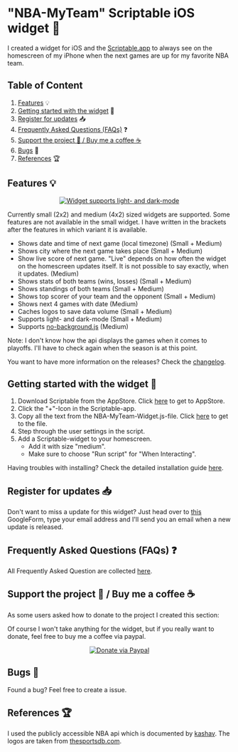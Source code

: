 
# "NBA-MyTeam" Scriptable iOS widget  🏀
I created a widget for iOS and the [Scriptable.app](https://scriptable.app/) to always see on the homescreen of my iPhone when the next games are up for my favorite NBA team.

## Table of Content

1.  [Features](https://github.com/thisisevanfox/nba-my-team-ios-widget#features-) 💡
2.  [Getting started with the widget](https://github.com/thisisevanfox/nba-my-team-ios-widget#getting-started-with-the-widget-) 🚀
3.  [Register for updates](https://github.com/thisisevanfox/nba-my-team-ios-widget#register-for-updates-) 📥
4.  [Frequently Asked Questions (FAQs)](https://github.com/thisisevanfox/nba-my-team-ios-widget#frequently-asked-questions-faqs-) ❓
5. [Support the project 💪 / Buy me a coffee ☕](https://github.com/thisisevanfox/nba-my-team-ios-widget#support-the-project---buy-me-a-coffee-)
6. [Bugs](https://github.com/thisisevanfox/nba-my-team-ios-widget#bugs-) 🐞
7. [References](https://github.com/thisisevanfox/nba-my-team-ios-widget#references-) 🏆

## Features 💡      
<p align="center">
<a href="https://i.ibb.co/jWR9nNw/Screenshotv1.png"><img src="https://i.ibb.co/XJzLx5x/Screenshotv1small.png" alt="Widget supports light- and dark-mode" border="0" /></a>
</p>  

Currently small (2x2) and medium (4x2) sized widgets are supported. Some features are not available in the small widget. I have written in the brackets after the features in which variant it is available.
                                                     
* Shows date and time of next game (local timezone) (Small + Medium)
* Shows city where the next game takes place (Small + Medium)
* Show live score of next game. "Live" depends on how often the widget on the homescreen updates itself. It is not possible to say exactly, when it updates. (Medium)
* Shows stats of both teams (wins, losses) (Small + Medium) 
* Shows standings of both teams (Small + Medium)
* Shows top scorer of your team and the opponent (Small + Medium)
* Shows next 4 games with date (Medium)
* Caches logos to save data volume (Small + Medium)  
* Supports light- and dark-mode (Small + Medium) 
* Supports [no-background.js](https://github.com/supermamon/scriptable-no-background) (Medium)

Note: I don't know how the api displays the games when it comes to playoffs. I'll have to check again when the season is at this point.

You want to have more information on the releases? Check the [changelog](https://github.com/thisisevanfox/nba-my-team-ios-widget/blob/main/Changelog.md).

## Getting started with the widget 🚀
1. Download Scriptable from the AppStore. Click [here](https://apps.apple.com/us/app/scriptable/id1405459188?uo=4) to get to AppStore.
2. Click the "+"-Icon in the Scriptable-app.
3. Copy all the text from the NBA-MyTeam-Widget.js-file. Click [here](https://raw.githubusercontent.com/thisisevanfox/nba-my-team-ios-widget/main/NBA-MyTeam-Widget.js) to get to the file.
4. Step through the user settings in the script.
5. Add a Scriptable-widget to your homescreen.
   * Add it with size "medium".
   * Make sure to choose "Run script" for "When Interacting".

Having troubles with installing? Check the detailed installation guide [here](https://github.com/thisisevanfox/nba-my-team-ios-widget/blob/main/Installation%20guide.md). 
   
## Register for updates 📥
Don't want to miss a update for this widget? Just head over to [this](https://forms.gle/6tcB5juGenEaZHqL7) GoogleForm, type your email address and I'll send you an email when a new update is released.
   
## Frequently Asked Questions (FAQs) ❓
All Frequently Asked Question are collected [here](https://github.com/thisisevanfox/nba-my-team-ios-widget/blob/main/FAQ.md).

## Support the project 💪 / Buy me a coffee ☕
As some users asked how to donate to the project I created this section:

Of course I won't take anything for the widget, but if you really want to donate, feel free to buy me a coffee via paypal.

<p align="center">
<a href="http://paypal.me/thisisevanfox" target="_blank"><img src="https://camo.githubusercontent.com/74865d9b3ad7b0a216f64653cee3d2027790220fb7b0302cf693e5a9e7c20c7a/68747470733a2f2f696d672e736869656c64732e696f2f62616467652f70617970616c2d646f6e6174652d79656c6c6f772e737667" alt="Donate via Paypal" border="0" /></a>
</p>  

## Bugs 🐞
Found a bug? Feel free to create a issue.

## References 🏆
I used the publicly accessible NBA api which is documented by [kashav](https://github.com/kashav/nba.js/blob/master/docs/api/DATA.md). The logos are taken from [thesportsdb.com](https://thesportsdb.com). 
